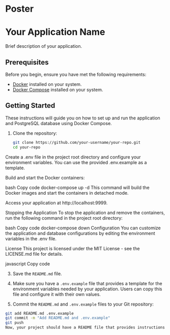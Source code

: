 # Poster
# Your Application Name

Brief description of your application.

## Prerequisites

Before you begin, ensure you have met the following requirements:

- [Docker](https://docs.docker.com/get-docker/) installed on your system.
- [Docker Compose](https://docs.docker.com/compose/install/) installed on your system.

## Getting Started

These instructions will guide you on how to set up and run the application and PostgreSQL database using Docker Compose.

1. Clone the repository:

   ```bash
   git clone https://github.com/your-username/your-repo.git
   cd your-repo
Create a .env file in the project root directory and configure your environment variables. You can use the provided .env.example as a template.

Build and start the Docker containers:

bash
Copy code
docker-compose up -d
This command will build the Docker images and start the containers in detached mode.

Access your application at http://localhost:9999.

Stopping the Application
To stop the application and remove the containers, run the following command in the project root directory:

bash
Copy code
docker-compose down
Configuration
You can customize the application and database configurations by editing the environment variables in the .env file.

License
This project is licensed under the MIT License - see the LICENSE.md file for details.

javascript
Copy code

3. Save the `README.md` file.

4. Make sure you have a `.env.example` file that provides a template for the environment variables needed by your application. Users can copy this file and configure it with their own values.

5. Commit the `README.md` and `.env.example` files to your Git repository:

```bash
git add README.md .env.example
git commit -m "Add README.md and .env.example"
git push
Now, your project should have a README file that provides instructions for setting up and running the application using Docker Compose. Users can follow these instructions to get your application up and running.





